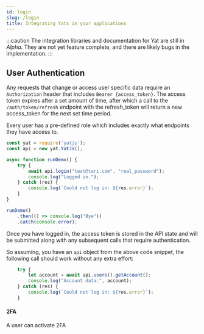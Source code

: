 ```yaml
---
id: login
slug: /login
title: Integrating Yats in your applications
---
```


:::caution
The integration libraries and documentation for Yat are still in _Alpha_. They are not yet feature complete, and there are likely bugs in the implementation.
:::

## User Authentication

Any requests that change or access user specific data require an `Authorization` header that includes `Bearer
{access_token}`. The access token expires after a set amount of time, after which a call to the `/auth/token/refresh`
endpoint with the refresh_token will return a new access_token for the next set time period.

Every user has a pre-defined role which includes exactly what endpoints they have access to.

```js
const yat = require('yatjs');
const api = new yat.YatJs();

async function runDemo() {
    try {
        await api.login("test@tari.com", "real_password");
        console.log("Logged in.");
    } catch (res) {
        console.log(`Could not log in: ${res.error}`);
    }
}

runDemo()
    .then(() => console.log("Bye"))
    .catch(console.error);

```

Once you have logged in, the access token is stored in the API state and will be submitted along with any subsequent calls that require authentication.

So assuming, you have an `api` object from the above code snippet, the following call should work without any extra effort:

```js
    try {
        let account = await api.users().getAccount();
        console.log("Account data:", account);
    } catch (res) {
        console.log(`Could not log in: ${res.error}`);
    }
```

#### 2FA

A user can activate 2FA

